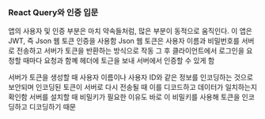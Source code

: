 ### React Query와 인증 입문

앱의 사용자 및 인증 부분은 마치 약속들처럼, 많은 부분이 동적으로 움직인다.
이 앱은 JWT, 즉 Json 웹 토큰 인증을 사용함
Json 웹 토큰은 사용자 이름과 비밀번호를 서버로 전송하고
서버가 토큰을 반환하는 방식으로 작동
그 후 클라이언트에서 로그인을 요청할 때마다
요청과 함꼐 헤더에 토근을 보내 서버에서 인증할 수 있게 함

서버가 토큰을 생성할 때 사용자 이름이나 사용자 ID와 같은 정보를 인코딩하는 것으로
보안되며 인코딩된 토큰이 서버로 다시 전송될 때 이를 디코드하고 데이터가 일치하는지 확인함
서버를 설치할 때 비밀키가 필요한 이유도 바로 이 비밀키를 사용해 토큰을 인코딩하고 디코딩하기 때문
